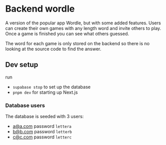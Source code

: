 # Backend wordle

A version of the popular app Wordle, but with some added features. 
Users can create their own games with any length word and invite others to play. 
Once a game is finished you can see what others guessed.

The word for each game is only stored on the backend so there is no looking at 
the source code to find the answer. 


## Dev setup

run 
- `supabase stop` to set up the database
- `pnpm dev` for starting up Next.js

### Database users

The database is seeded with 3 users:
 - a@a.com password `lettera`
 - b@b.com password `letterb`
 - c@c.com password `letterc`
